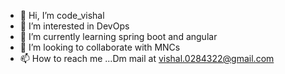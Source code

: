 - 👋 Hi, I’m code_vishal
- 👀 I’m interested in DevOps
- 🌱 I’m currently learning spring boot and angular
- 💞️ I’m looking to collaborate with MNCs
- 📫 How to reach me ...Dm mail at vishal.0284322@gmail.com

<!---
0284322/0284322 is a ✨ special ✨ repository because its `README.md` (this file) appears on your GitHub profile.
You can click the Preview link to take a look at your changes.
--->
